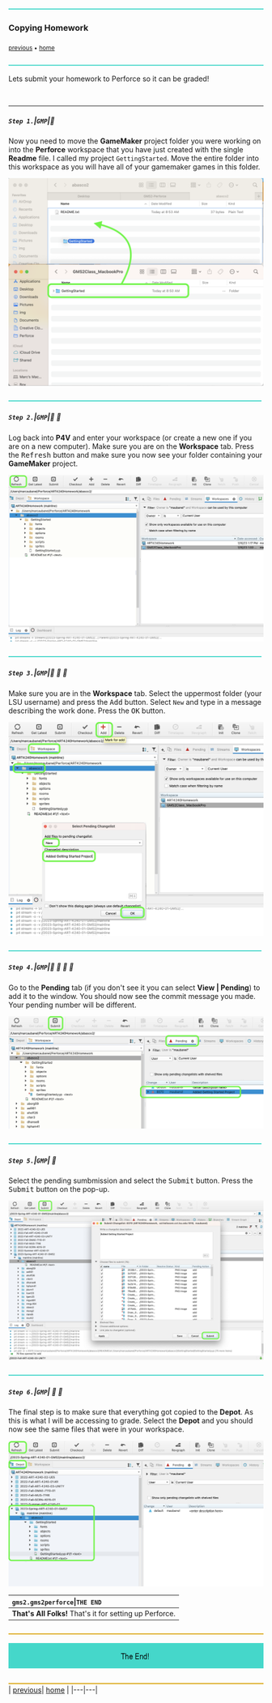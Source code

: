 ![](../images/line3.png)

### Copying Homework

<sub>[previous](../workspaces/README.md#user-content-workspaces-in-p4v) • [home](../README.md#user-content-gamemaker-studio-2-perforce) </sub>

![](../images/line3.png)

Lets submit your homework to Perforce so it can be graded!

<br>

---

##### `Step 1.`\|`GMP`|:small_blue_diamond:

Now you need to move the **GameMaker** project folder you were working on into the **Perforce** workspace that you have just created with the single **Readme** file.  I called my project `GettingStarted`. Move the entire folder into this workspace as you will have all of your gamemaker games in this folder.

![move game maker project over](images/moveProjectFolder.png)

![](../images/line2.png)

##### `Step 2.`\|`GMP`|:small_blue_diamond: :small_blue_diamond: 

Log back into **P4V** and enter your workspace (or create a new one if you are on a new computer).  Make sure you are on the **Workspace** tab. Press the <kbd>Refresh</kbd> button and make sure you now see your folder containing your **GameMaker** project.

![refresh perforce](images/refreshP4.png)

![](../images/line2.png)

##### `Step 3.`\|`GMP`|:small_blue_diamond: :small_blue_diamond: :small_blue_diamond:

Make sure you are in the **Workspace** tab.  Select the uppermost folder (your LSU username) and press the <kbd>Add</kbd> button.  Select `New` and type in a message describing the work done.  Press the <kbd>OK</kbd> button.

![add files to project](images/addFiles.png)

![](../images/line2.png)

##### `Step 4.`\|`GMP`|:small_blue_diamond: :small_blue_diamond: :small_blue_diamond: :small_blue_diamond:

Go to the **Pending** tab (if you don't see it you can select **View | Pending**) to add it to the window.  You should now see the commit message you made. Your pending number will be different.

![show pending list](images/p4Pending.png)

![](../images/line2.png)

##### `Step 5.`\|`GMP`| :small_orange_diamond:

Select the pending sumbmission and select the <kbd>Submit</kbd> button.  Press the <kbd>Submit</kbd> button on the pop-up.

![submit added files](images/submit.png)

![](../images/line3.png)

##### `Step 6.`\|`GMP`| :small_orange_diamond: :small_blue_diamond:

The final step is to make sure that everything got copied to the **Depot**.  As this is what I will be accessing to grade.  Select the **Depot** and you should now see the same files that were in your workspace.

![confirm files in depot](images/confirmInDepot.png)

| `gms2.gms2perforce`\|`THE END`| 
| :--- |
| **That's All Folks!** That's it for setting up Perforce. |


![](../images/line.png)

<!-- <img src="https://via.placeholder.com/1000x100/45D7CA/000000/?text=The End!"> -->
![The End"](images/banner.png)

![](../images/line.png)
| [previous](../workspaces/README.md#user-content-workspaces-in-p4v)| [home](../README.md#user-content-gamemaker-studio-2-perforce) | 
|---|---|
